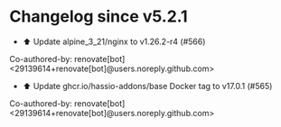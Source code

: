 # Changelog since v5.2.1
- ⬆️ Update alpine_3_21/nginx to v1.26.2-r4 (#566)

Co-authored-by: renovate[bot] <29139614+renovate[bot]@users.noreply.github.com> 
- ⬆️ Update ghcr.io/hassio-addons/base Docker tag to v17.0.1 (#565)

Co-authored-by: renovate[bot] <29139614+renovate[bot]@users.noreply.github.com> 
